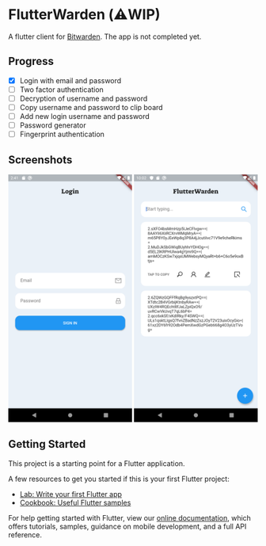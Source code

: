 # FlutterWarden (⚠️WIP)

A flutter client for [Bitwarden](https://bitwarden.com/). The app is not completed yet.

## Progress

- [x] Login with email and password
- [ ] Two factor authentication
- [ ] Decryption of username and password
- [ ] Copy username and password to clip board
- [ ] Add new login username and password
- [ ] Password generator
- [ ] Fingerprint authentication

## Screenshots

<p>
<img src="https://raw.githubusercontent.com/excogitatr/flutterwarden/master/assets/screen_1.png" alt="Screen 1" width="250">
<img src="https://raw.githubusercontent.com/excogitatr/flutterwarden/master/assets/screen_2.png" alt="Screen 2" width="250">
</p>

## Getting Started

This project is a starting point for a Flutter application.

A few resources to get you started if this is your first Flutter project:

- [Lab: Write your first Flutter app](https://flutter.dev/docs/get-started/codelab)
- [Cookbook: Useful Flutter samples](https://flutter.dev/docs/cookbook)

For help getting started with Flutter, view our
[online documentation](https://flutter.dev/docs), which offers tutorials,
samples, guidance on mobile development, and a full API reference.
